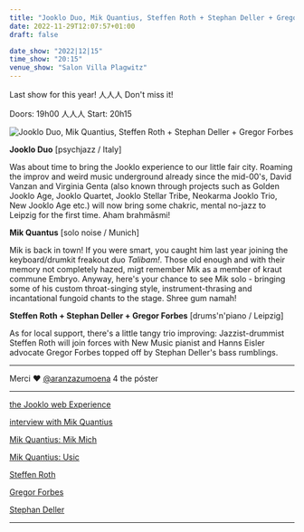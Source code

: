 ```yaml
---
title: "Jooklo Duo, Mik Quantius, Steffen Roth + Stephan Deller + Gregor Forbes"
date: 2022-11-29T12:07:57+01:00
draft: false

date_show: "2022|12|15"
time_show: "20:15"
venue_show: "Salon Villa Plagwitz"
---
```


Last show for this year! 人人人 Don't miss it! 

Doors: 19h00  人人人 Start: 20h15

![Jooklo Duo, Mik Quantius, Steffen Roth + Stephan Deller + Gregor Forbes](../../posters/2022-12-15.jpg)


**Jooklo Duo**
[psychjazz / Italy]

Was about time to bring the Jooklo experience to our little fair city. Roaming the improv and weird music underground already since the mid-00's, David Vanzan and Virginia Genta (also known through projects such as Golden Jooklo Age, Jooklo Quartet, Jooklo Stellar Tribe, Neokarma Jooklo Trio, New Jooklo Age etc.) will now bring some chakric, mental no-jazz to Leipzig for the first time. Aham brahmāsmi!


**Mik Quantus**
[solo noise / Munich]

Mik is back in town! If you were smart, you caught him last year joining the keyboard/drumkit freakout duo *Talibam!*. Those old enough and with their memory not completely hazed, migt remember Mik as a member of kraut commune Embryo. Anyway, here's your chance to see Mik solo - bringing some of his custom throat-singing style, instrument-thrasing and incantational fungoid chants to the stage. Shree gum namah!


**Steffen Roth + Stephan Deller + Gregor Forbes**
[drums'n'piano / Leipzig]

As for local support, there's a little tangy trio improving: Jazzist-drummist Steffen Roth will join forces with New Music pianist and Hanns Eisler advocate Gregor Forbes topped off by Stephan Deller's bass rumblings. 

----

Merci ❤️ [@aranzazumoena](https://www.instagram.com/aranzazumoena) 4 the póster

----

[the Jooklo web Experience](http://jooklo.altervista.org/)

[interview with Mik Quantius](https://www.psychedelicbabymag.com/2021/08/mik-quantius.html)

[Mik Quantius: Mik Mich](https://hetgeneriek.bandcamp.com/album/mik-mich)

[Mik Quantius: Usic](https://artsyrecords.bandcamp.com/album/usic)

[Steffen Roth](https://www.steffenroth.de/)

[Gregor Forbes](https://www.neue-musik-leipzig.de/lehrer-und-faecher/klavierunterricht/gregor-forbes/)

[Stephan Deller](https://soundcloud.com/user-788984365)

----